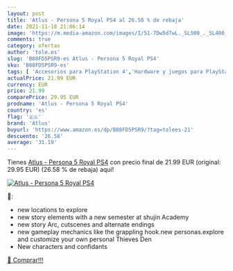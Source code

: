 ```yaml
---
layout: post
title: 'Atlus - Persona 5 Royal PS4 al 26.58 % de rebaja'
date: 2021-11-18 21:06:14
image: 'https://m.media-amazon.com/images/I/51-7Dw5d7wL._SL500_._SL400_.jpg'
comments: true
category: ofertas
author: 'tole.es'
slug: 'B08FD5PSR9-es Atlus - Persona 5 Royal PS4'
sku: 'B08FD5PSR9-es'
tags: [ 'Accesorios para PlayStation 4','Hardware y juegos para PlayStation 4','Videojuegos','atlus','ps4', ]
actualPrice: 21.99 EUR
currency: EUR
price: 21.99
comparePrice: 29.95 EUR
prodname: 'Atlus - Persona 5 Royal PS4'
country: 'es'
flag: '🇪🇸'
brand: 'Atlus'
buyurl: 'https://www.amazon.es/dp/B08FD5PSR9/?tag=tolees-21'
descuento: '26.58'
average: '31.19'
---
```


Tienes [Atlus - Persona 5 Royal PS4](https://www.amazon.es/dp/B08FD5PSR9/?tag=tolees-21) con precio final de  21.99 EUR (original: 29.95 EUR) (26.58 %  de rebaja) aqui!

[![Atlus - Persona 5 Royal PS4](https://m.media-amazon.com/images/I/51-7Dw5d7wL._SL500_._SL400_.jpg)](https://www.amazon.es/dp/B08FD5PSR9/?tag=tolees-21)

🔎:

- new locations to explore
- new story elements with a new semester at shujin Academy
- new story Arc, cutscenes and alternate endings
- new gameplay mechanics like the grappling hook.new personas.explore and customize your own personal Thieves Den
- New characters and confidants

[🛒 Comprar!!!](https://www.amazon.es/dp/B08FD5PSR9/?tag=tolees-21)
